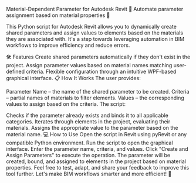 Material-Dependent Parameter for Autodesk Revit
🎯 Automate parameter assignment based on material properties 🎯

This Python script for Autodesk Revit allows you to dynamically create shared parameters and assign values to elements based on the materials they are associated with. It's a step towards leveraging automation in BIM workflows to improve efficiency and reduce errors.

🛠️ Features
Create shared parameters automatically if they don't exist in the project.
Assign parameter values based on material names matching user-defined criteria.
Flexible configuration through an intuitive WPF-based graphical interface.
📋 How It Works
The user provides:

Parameter Name – the name of the shared parameter to be created.
Criteria – partial names of materials to filter elements.
Values – the corresponding values to assign based on the criteria.
The script:

Checks if the parameter already exists and binds it to all applicable categories.
Iterates through elements in the project, evaluating their materials.
Assigns the appropriate value to the parameter based on the material name.
💻 How to Use
Open the script in Revit using pyRevit or any compatible Python environment.
Run the script to open the graphical interface.
Enter the parameter name, criteria, and values.
Click "Create and Assign Parameters" to execute the operation.
The parameter will be created, bound, and assigned to elements in the project based on material properties.
Feel free to test, adapt, and share your feedback to improve this tool further. Let's make BIM workflows smarter and more efficient! 🚀
